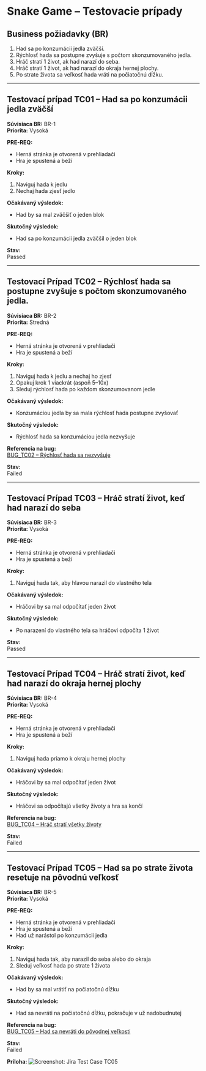 
# Snake Game – Testovacie prípady

## Business požiadavky (BR)

1. Had sa po konzumácii jedla zväčší.
2. Rýchlosť hada sa postupne zvyšuje s počtom skonzumovaného jedla.
3. Hráč stratí 1 život, ak had narazí do seba.
4. Hráč stratí 1 život, ak had narazí do okraja hernej plochy.
5. Po strate života sa veľkosť hada vráti na počiatočnú dĺžku.

---

## Testovací prípad TC01 – Had sa po konzumácii jedla zväčší

**Súvisiaca BR:** BR-1  
**Priorita:** Vysoká  

**PRE-REQ:**  
- Herná stránka je otvorená v prehliadači  
- Hra je spustená a beží  

**Kroky:**  
1. Naviguj hada k jedlu  
2. Nechaj hada zjesť jedlo  

**Očakávaný výsledok:**  
- Had by sa mal zväčšiť o jeden blok  

**Skutočný výsledok:**  
- Had sa po konzumácii jedla zväčšil o jeden blok

**Stav:**  
Passed

---

## Testovací Prípad TC02 – Rýchlosť hada sa postupne zvyšuje s počtom skonzumovaného jedla.

**Súvisiaca BR:** BR-2  
**Priorita:** Stredná  

**PRE-REQ:**  
- Herná stránka je otvorená v prehliadači  
- Hra je spustená a beží  

**Kroky:**  
1. Naviguj hada k jedlu a nechaj ho zjesť  
2. Opakuj krok 1 viackrát (aspoň 5–10x)  
3. Sleduj rýchlosť hada po každom skonzumovanom jedle  

**Očakávaný výsledok:**  
- Konzumáciou jedla by sa mala rýchlosť hada postupne zvyšovať  

**Skutočný výsledok:**  
- Rýchlosť hada sa konzumáciou jedla nezvyšuje 

**Referencia na bug:**  
[BUG_TC02 – Rýchlosť hada sa nezvyšuje](./Snake_Game_Bug_Report.md#bug_tc02--rýchlosť-hada-sa-nezvyšuje-po-konzumácii-jedla)

**Stav:**  
Failed

---

## Testovací Prípad TC03 – Hráč stratí život, keď had narazí do seba

**Súvisiaca BR:** BR-3  
**Priorita:** Vysoká  

**PRE-REQ:** 
- Herná stránka je otvorená v prehliadači  
- Hra je spustená a beží  

**Kroky:**  
1. Naviguj hada tak, aby hlavou narazil do vlastného tela  

**Očakávaný výsledok:**  
- Hráčovi by sa mal odpočítať jeden život  

**Skutočný výsledok:**  
- Po narazení do vlastného tela sa hráčovi odpočíta 1 život 

**Stav:**  
Passed

---

## Testovací Prípad TC04 – Hráč stratí život, keď had narazí do okraja hernej plochy

**Súvisiaca BR:** BR-4  
**Priorita:** Vysoká  

**PRE-REQ:**  
- Herná stránka je otvorená v prehliadači  
- Hra je spustená a beží  

**Kroky:**  
1. Naviguj hada priamo k okraju hernej plochy  

**Očakávaný výsledok:**  
- Hráčovi by sa mal odpočítať jeden život  

**Skutočný výsledok:**  
- Hráčovi sa odpočítajú všetky životy a hra sa končí 

**Referencia na bug:**  
[BUG_TC04 – Hráč stratí všetky životy](./Bug_Report.md#bug_tc04--hráč-stratí-všetky-životy-po-kolízii-s-okrajom-hernej-plochy)

**Stav:**  
Failed

---

## Testovací Prípad TC05 – Had sa po strate života resetuje na pôvodnú veľkosť

**Súvisiaca BR:** BR-5  
**Priorita:** Vysoká  

**PRE-REQ:**  
- Herná stránka je otvorená v prehliadači  
- Hra je spustená a beží  
- Had už narástol po konzumácii jedla  

**Kroky:**  
1. Naviguj hada tak, aby narazil do seba alebo do okraja  
2. Sleduj veľkosť hada po strate 1 života  

**Očakávaný výsledok:**  
- Had by sa mal vrátiť na počiatočnú dĺžku

**Skutočný výsledok:**  
- Had sa nevráti na počiatočnú dĺžku, pokračuje v už nadobudnutej

**Referencia na bug:**   
[BUG_TC05 – Had sa nevráti do pôvodnej veľkosti](./Bug_Report.md#bug_tc05--had-sa-po-strate-života-nevráti-do-pôvodnej-veľkosti)

**Stav:**  
Failed

**Príloha:**
![Screenshot: Jira Test Case TC05](./screenshots/ss_Snake_Game_TC05_Jira.png)
